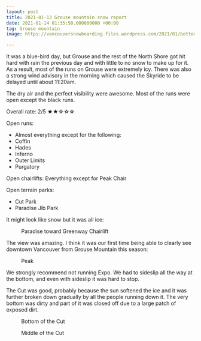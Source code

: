 ```yaml
---
layout: post
title: 2021-01-13 Grouse mountain snow report
date: 2021-01-14 01:35:50.000000000 +00:00
tag: Grouse mountain
image: https://vancouversnowboarding.files.wordpress.com/2021/01/bottom-of-the-cut.jpg

---
```

<!-- wp:paragraph -->
<p>It was a blue-bird day, but Grouse and the rest of the North Shore got hit hard with rain the previous day and with little to no snow to make up for it. As a result, most of the runs on Grouse were extremely icy. There was also a strong wind advisory in the morning which caused the Skyride to be delayed until about 11:20am.</p>
<!-- /wp:paragraph -->

<!-- wp:paragraph -->
<p>The dry air and the perfect visibility were awesome. Most of the runs were open except the black runs.</p>
<!-- /wp:paragraph -->

<!-- wp:paragraph -->
<p>Overall rate: 2/5 ★★☆☆☆</p>
<!-- /wp:paragraph -->

<!-- wp:paragraph -->
<p>Open runs:</p>
<!-- /wp:paragraph -->

<!-- wp:list -->
<ul><li>Almost everything except for the following:</li><li>Coffin</li><li>Hades</li><li>Inferno</li><li>Outer Limits</li><li>Purgatory</li></ul>
<!-- /wp:list -->

<!-- wp:paragraph -->
<p>Open chairlifts: Everything except for Peak Chair</p>
<!-- /wp:paragraph -->

<!-- wp:paragraph -->
<p>Open terrain parks:</p>
<!-- /wp:paragraph -->

<!-- wp:list -->
<ul><li>Cut Park</li><li>Paradise Jib Park</li></ul>
<!-- /wp:list -->

<!-- wp:paragraph -->
<p>It might look like snow but it was all ice:</p>
<!-- /wp:paragraph -->

<!-- wp:image {"id":218,"sizeSlug":"large","linkDestination":"none"} -->
<figure class="wp-block-image size-large"><img src="https://vancouversnowboarding.files.wordpress.com/2021/01/gopr0048.jpg?w=1024" alt="" class="wp-image-218" /><figcaption>Paradise toward Greenway Chairlift </figcaption></figure>
<!-- /wp:image -->

<!-- wp:paragraph -->
<p>The view was amazing. I think it was our first time being able to clearly see downtown Vancouver from Grouse Mountain this season:</p>
<!-- /wp:paragraph -->

<!-- wp:image {"id":222,"sizeSlug":"large","linkDestination":"none"} -->
<figure class="wp-block-image size-large"><img src="https://vancouversnowboarding.files.wordpress.com/2021/01/pxl_20210113_203006346.jpg?w=1024" alt="" class="wp-image-222" /><figcaption>Peak</figcaption></figure>
<!-- /wp:image -->

<!-- wp:paragraph -->
<p>We strongly recommend not running Expo. We had to sideslip all the way at the bottom, and even with sideslip it was hard to stop.</p>
<!-- /wp:paragraph -->

<!-- wp:paragraph -->
<p>The Cut was good, probably because the sun softened the ice and it was further broken down gradually by all the people running down it. The very bottom was dirty and part of it was closed off due to a large patch of exposed dirt.</p>
<!-- /wp:paragraph -->

<!-- wp:image {"id":224,"sizeSlug":"large","linkDestination":"none"} -->
<figure class="wp-block-image size-large"><img src="https://vancouversnowboarding.files.wordpress.com/2021/01/pxl_20210113_211453848-1.jpg?w=1024" alt="" class="wp-image-224" /><figcaption>Bottom of the Cut</figcaption></figure>
<!-- /wp:image -->

<!-- wp:image {"id":226,"sizeSlug":"large","linkDestination":"none"} -->
<figure class="wp-block-image size-large"><img src="https://vancouversnowboarding.files.wordpress.com/2021/01/image-5.png?w=1024" alt="" class="wp-image-226" /><figcaption>Middle of the Cut</figcaption></figure>
<!-- /wp:image -->

<!-- wp:paragraph -->
<p></p>
<!-- /wp:paragraph -->
